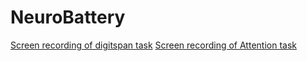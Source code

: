 # NeuroBattery
[Screen recording of digitspan task](https://drive.google.com/file/d/1a3ADCoM8I5smlm1C4tm1p6VZT1l7e4V-/view?usp=sharing) 
[Screen recording of Attention task](https://drive.google.com/file/d/1-63kTiGTxlnrthhEafbZTGh1CVHN7HXB/view?usp=sharing)

